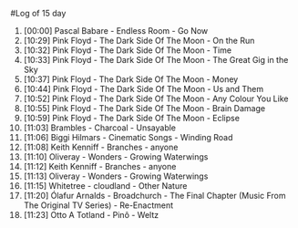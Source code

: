 #Log of 15 day

1. [00:00] Pascal Babare - Endless Room - Go Now
1. [10:29] Pink Floyd - The Dark Side Of The Moon - On the Run
1. [10:32] Pink Floyd - The Dark Side Of The Moon - Time
1. [10:33] Pink Floyd - The Dark Side Of The Moon - The Great Gig in the Sky
1. [10:37] Pink Floyd - The Dark Side Of The Moon - Money
1. [10:44] Pink Floyd - The Dark Side Of The Moon - Us and Them
1. [10:52] Pink Floyd - The Dark Side Of The Moon - Any Colour You Like
1. [10:55] Pink Floyd - The Dark Side Of The Moon - Brain Damage
1. [10:59] Pink Floyd - The Dark Side Of The Moon - Eclipse
1. [11:03] Brambles - Charcoal - Unsayable
1. [11:06] Biggi Hilmars - Cinematic Songs - Winding Road
1. [11:08] Keith Kenniff - Branches - anyone
1. [11:10] Oliveray - Wonders - Growing Waterwings
1. [11:12] Keith Kenniff - Branches - anyone
1. [11:13] Oliveray - Wonders - Growing Waterwings
1. [11:15] Whitetree - cloudland - Other Nature
1. [11:20] Ólafur Arnalds - Broadchurch - The Final Chapter (Music From The Original TV Series) - Re-Enactment
1. [11:23] Otto A Totland - Pinô - Weltz
